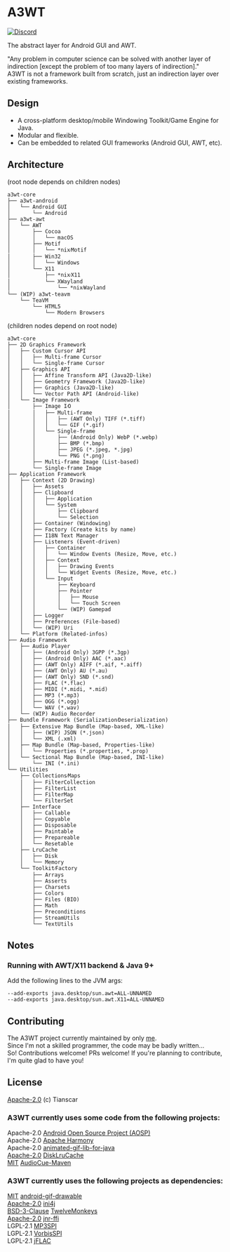 # A3WT
[![Discord](https://img.shields.io/discord/1062481080202055752?style=for-the-badge&logo=discord)](https://discord.gg/hghED8mWUd)

The abstract layer for Android GUI and AWT.

"Any problem in computer science can be solved with another layer of indirection [except the problem of too many layers of indirection]."  
A3WT is not a framework built from scratch, just an indirection layer over existing frameworks.

## Design
- A cross-platform desktop/mobile Windowing Toolkit/Game Engine for Java.
- Modular and flexible.
- Can be embedded to related GUI frameworks (Android GUI, AWT, etc).

## Architecture

(root node depends on children nodes)
```
a3wt-core
├── a3wt-android
│   └── Android GUI
│       └── Android
├── a3wt-awt
│   └── AWT
│       ├── Cocoa
│       │   └── macOS
│       ├── Motif
│       │   └── *nix⁄Motif
│       ├── Win32
│       │   └── Windows
│       └── X11
│           ├── *nix⁄X11
│           └── XWayland
│               └── *nix⁄Wayland
└── (WIP) a3wt-teavm
    └── TeaVM
        └── HTML5
            └── Modern Browsers
```

(children nodes depend on root node)
```
a3wt-core
├── 2D Graphics Framework
│   ├── Custom Cursor API
│   │   ├── Multi-frame Cursor
│   │   └── Single-frame Cursor
│   ├── Graphics API
│   │   ├── Affine Transform API (Java2D-like)
│   │   ├── Geometry Framework (Java2D-like)
│   │   ├── Graphics (Java2D-like)
│   │   └── Vector Path API (Android-like)
│   └── Image Framework
│       ├── Image I⁄O
│       │   ├── Multi-frame
│       │   │   ├── (AWT Only) TIFF (*.tiff)
│       │   │   └── GIF (*.gif)
│       │   └── Single-frame
│       │       ├── (Android Only) WebP (*.webp)
│       │       ├── BMP (*.bmp)
│       │       ├── JPEG (*.jpeg, *.jpg)
│       │       └── PNG (*.png)
│       ├── Multi-frame Image (List-based)
│       └── Single-frame Image
├── Application Framework
│   ├── Context (2D Drawing)
│   │   ├── Assets
│   │   ├── Clipboard
│   │   │   ├── Application
│   │   │   └── System
│   │   │       ├── Clipboard
│   │   │       └── Selection
│   │   ├── Container (Windowing)
│   │   ├── Factory (Create kits by name)
│   │   ├── I18N Text Manager
│   │   ├── Listeners (Event-driven)
│   │   │   ├── Container
│   │   │   │   └── Window Events (Resize, Move, etc.)
│   │   │   ├── Context
│   │   │   │   ├── Drawing Events
│   │   │   │   └── Widget Events (Resize, Move, etc.)
│   │   │   └── Input
│   │   │       ├── Keyboard
│   │   │       ├── Pointer
│   │   │       │   ├── Mouse
│   │   │       │   └── Touch Screen
│   │   │       └── (WIP) Gamepad
│   │   ├── Logger
│   │   ├── Preferences (File-based)
│   │   └── (WIP) Uri
│   └── Platform (Related-infos)
├── Audio Framework
│   ├── Audio Player
│   │   ├── (Android Only) 3GPP (*.3gp)
│   │   ├── (Android Only) AAC (*.aac)
│   │   ├── (AWT Only) AIFF (*.aif, *.aiff)
│   │   ├── (AWT Only) AU (*.au)
│   │   ├── (AWT Only) SND (*.snd)
│   │   ├── FLAC (*.flac)
│   │   ├── MIDI (*.midi, *.mid)
│   │   ├── MP3 (*.mp3)
│   │   ├── OGG (*.ogg)
│   │   └── WAV (*.wav)
│   └── (WIP) Audio Recorder
├── Bundle Framework (Serialization⁄Deserialization)
│   ├── Extensive Map Bundle (Map-based, XML-like)
│   │   ├── (WIP) JSON (*.json)
│   │   └── XML (.xml)
│   ├── Map Bundle (Map-based, Properties-like)
│   │   └── Properties (*.properties, *.prop)
│   └── Sectional Map Bundle (Map-based, INI-like)
│       └── INI (*.ini)
└── Utilities
    ├── Collections⁄Maps
    │   ├── FilterCollection
    │   ├── FilterList
    │   ├── FilterMap
    │   └── FilterSet
    ├── Interface
    │   ├── Callable
    │   ├── Copyable
    │   ├── Disposable
    │   ├── Paintable
    │   ├── Prepareable
    │   └── Resetable
    ├── LruCache
    │   ├── Disk
    │   └── Memory
    └── Toolkit⁄Factory
        ├── Arrays
        ├── Asserts
        ├── Charsets
        ├── Colors
        ├── Files (BIO)
        ├── Math
        ├── Preconditions
        ├── StreamUtils
        └── TextUtils
```

## Notes
### Running with AWT/X11 backend & Java 9+
Add the following lines to the JVM args: 
```
--add-exports java.desktop/sun.awt=ALL-UNNAMED
--add-exports java.desktop/sun.awt.X11=ALL-UNNAMED
```

## Contributing
The A3WT project currently maintained by only [me](https://github.com/Tianscar).  
Since I'm not a skilled programmer, the code may be badly written...  
So! Contributions welcome! PRs welcome! If you're planning to contribute, I'm quite glad to have you!

## License
[Apache-2.0](LICENSE) (c) Tianscar

### A3WT currently uses some code from the following projects:
Apache-2.0 [Android Open Source Project (AOSP)](https://source.android.com/)  
Apache-2.0 [Apache Harmony](https://harmony.apache.org)  
Apache-2.0 [animated-gif-lib-for-java](https://github.com/rtyley/animated-gif-lib-for-java)  
[Apache-2.0](https://github.com/JakeWharton/DiskLruCache/blob/master/LICENSE.txt) [DiskLruCache](http://jakewharton.github.io/DiskLruCache)  
[MIT](https://github.com/philfrei/AudioCue-maven/blob/main/LICENSE) [AudioCue-Maven](https://github.com/philfrei/AudioCue-maven)
### A3WT currently uses the following projects as dependencies:
[MIT](https://github.com/koral--/android-gif-drawable/blob/dev/LICENSE) [android-gif-drawable](https://github.com/koral--/android-gif-drawable)  
[Apache-2.0](https://ini4j.sourceforge.net/license.html) [ini4j](https://ini4j.sourceforge.net/)  
[BSD-3-Clause](https://github.com/haraldk/TwelveMonkeys/blob/master/LICENSE.txt) [TwelveMonkeys](http://haraldk.github.io/TwelveMonkeys/)  
[Apache-2.0](https://github.com/jnr/jnr-ffi/blob/master/LICENSE) [jnr-ffi](https://github.com/jnr/jnr-ffi)  
LGPL-2.1 [MP3SPI](https://mvnrepository.com/artifact/com.googlecode.soundlibs/mp3spi/1.9.5.4)  
LGPL-2.1 [VorbisSPI](https://mvnrepository.com/artifact/com.googlecode.soundlibs/vorbisspi/1.0.3.3)  
LGPL-2.1 [jFLAC](https://jflac.sourceforge.net)
